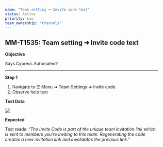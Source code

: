 ```yaml
---
name: "Team setting ➜ Invite code text"
status: Active
priority: Low
team_ownership: "Channels"
---
```


## MM-T1535: Team setting ➜ Invite code text

**Objective**

Says Cypress Automated?

---

**Step 1**

1. Navigate to ☰ Menu ➜ Team Settings ➜ Invite code
2. Observe help text

**Test Data**

![](https://smartbear-tm4j-prod-us-west-2-attachment-rich-text.s3.us-west-2.amazonaws.com/embedded-f3277290f945470c4add5d21ef3dc7ca7b74388fc7152bfb6b99ae58c66a95a8-1582283457123-2020-02-21_06-01-36.png)

**Expected**

Text reads: “_The Invite Code is part of the unique team invitation link which is sent to members you’re inviting to this team. Regenerating the code creates a new invitation link and invalidates the previous link._”
